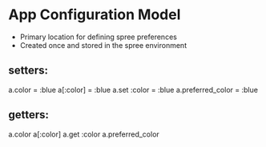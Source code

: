 # App Configuration Model
* Primary location for defining spree preferences
* Created once and stored in the spree environment

## setters:
a.color = :blue
a[:color] = :blue
a.set :color = :blue
a.preferred_color = :blue

## getters:
a.color
a[:color]
a.get :color
a.preferred_color
